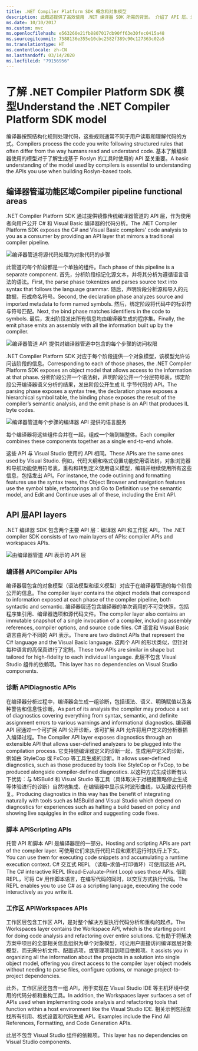 ```yaml
---
title: .NET Compiler Platform SDK 概念和对象模型
description: 此概述提供了高效使用 .NET 编译器 SDK 所需的背景。 介绍了 API 层、涉及的主要类型以及总体对象模型。
ms.date: 10/10/2017
ms.custom: mvc
ms.openlocfilehash: e563260e21fb8807017db90ff63e30fec0415a48
ms.sourcegitcommit: 7588136e355e10cbc2582f389c90c127363c02a5
ms.translationtype: HT
ms.contentlocale: zh-CN
ms.lasthandoff: 03/14/2020
ms.locfileid: "79156956"
---
```

# <a name="understand-the-net-compiler-platform-sdk-model"></a><span data-ttu-id="359f6-104">了解 .NET Compiler Platform SDK 模型</span><span class="sxs-lookup"><span data-stu-id="359f6-104">Understand the .NET Compiler Platform SDK model</span></span>

<span data-ttu-id="359f6-105">编译器按照结构化规则处理代码，这些规则通常不同于用户读取和理解代码的方式。</span><span class="sxs-lookup"><span data-stu-id="359f6-105">Compilers process the code you write following structured rules that often differ from the way humans read and understand code.</span></span> <span data-ttu-id="359f6-106">基本了解编译器使用的模型对于了解生成基于 Roslyn 的工具时使用的 API 至关重要。</span><span class="sxs-lookup"><span data-stu-id="359f6-106">A basic understanding of the model used by compilers is essential to understanding the APIs you use when building Roslyn-based tools.</span></span>

## <a name="compiler-pipeline-functional-areas"></a><span data-ttu-id="359f6-107">编译器管道功能区域</span><span class="sxs-lookup"><span data-stu-id="359f6-107">Compiler pipeline functional areas</span></span>

<span data-ttu-id="359f6-108">.NET Compiler Platform SDK 通过提供镜像传统编译器管道的 API 层，作为使用者向用户公开 C# 和 Visual Basic 编译器的代码分析。</span><span class="sxs-lookup"><span data-stu-id="359f6-108">The .NET Compiler Platform SDK exposes the C# and Visual Basic compilers' code analysis to you as a consumer by providing an API layer that mirrors a traditional compiler pipeline.</span></span>

![编译器管道将源代码处理为对象代码的步骤](media/compiler-api-model/compiler-pipeline.png)

<span data-ttu-id="359f6-110">此管道的每个阶段都是一个单独的组件。</span><span class="sxs-lookup"><span data-stu-id="359f6-110">Each phase of this pipeline is a separate component.</span></span> <span data-ttu-id="359f6-111">首先，分析阶段标记化源文本，并将其分析为遵循语言语法的语法。</span><span class="sxs-lookup"><span data-stu-id="359f6-111">First, the parse phase tokenizes and parses source text into syntax that follows the language grammar.</span></span> <span data-ttu-id="359f6-112">随后，声明阶段分析源和导入的元数据，形成命名符号。</span><span class="sxs-lookup"><span data-stu-id="359f6-112">Second, the declaration phase analyzes source and imported metadata to form named symbols.</span></span> <span data-ttu-id="359f6-113">然后，绑定阶段将代码中的标识符与符号匹配。</span><span class="sxs-lookup"><span data-stu-id="359f6-113">Next, the bind phase matches identifiers in the code to symbols.</span></span> <span data-ttu-id="359f6-114">最后，发出阶段发出所有信息均由编译器生成的程序集。</span><span class="sxs-lookup"><span data-stu-id="359f6-114">Finally, the emit phase emits an assembly with all the information built up by the compiler.</span></span>

![编译器管道 API 提供对编译器管道中包含的每个步骤的访问权限](media/compiler-api-model/compiler-pipeline-api.png)

<span data-ttu-id="359f6-116">.NET Compiler Platform SDK 对应于每个阶段提供一个对象模型，该模型允许访问该阶段的信息。</span><span class="sxs-lookup"><span data-stu-id="359f6-116">Corresponding to each of those phases, the .NET Compiler Platform SDK exposes an object model that allows access to the information at that phase.</span></span> <span data-ttu-id="359f6-117">分析阶段公开一个语法树，声明阶段公开一个分层符号表，绑定阶段公开编译器语义分析的结果，发出阶段公开生成 IL 字节代码的 API。</span><span class="sxs-lookup"><span data-stu-id="359f6-117">The parsing phase exposes a syntax tree, the declaration phase exposes a hierarchical symbol table, the binding phase exposes the result of the compiler’s semantic analysis, and the emit phase is an API that produces IL byte codes.</span></span>

![编译器管道每个步骤的编译器 API 提供的语言服务](media/compiler-api-model/compiler-pipeline-lang-svc.png)

<span data-ttu-id="359f6-119">每个编译器将这些组件合并在一起，组成一个端到端整体。</span><span class="sxs-lookup"><span data-stu-id="359f6-119">Each compiler combines these components together as a single end-to-end whole.</span></span>

<span data-ttu-id="359f6-120">这些 API 与 Visual Studio 使用的 API 相同。</span><span class="sxs-lookup"><span data-stu-id="359f6-120">These APIs are the same ones used by Visual Studio.</span></span> <span data-ttu-id="359f6-121">例如，代码大纲和格式设置功能使用语法树，对象浏览器和导航功能使用符号表，重构和转到定义使用语义模型，编辑并继续使用所有这些信息，包括发出 API。</span><span class="sxs-lookup"><span data-stu-id="359f6-121">For instance, the code outlining and formatting features use the syntax trees, the Object Browser and navigation features use the symbol table, refactorings and Go to Definition use the semantic model, and Edit and Continue uses all of these, including the Emit API.</span></span>

## <a name="api-layers"></a><span data-ttu-id="359f6-122">API 层</span><span class="sxs-lookup"><span data-stu-id="359f6-122">API layers</span></span>

<span data-ttu-id="359f6-123">.NET 编译器 SDK 包含两个主要 API 层：编译器 API 和工作区 API。</span><span class="sxs-lookup"><span data-stu-id="359f6-123">The .NET compiler SDK consists of two main layers of APIs: compiler APIs and workspaces APIs.</span></span>

![由编译器管道 API 表示的 API 层](media/compiler-api-model/api-layers.png)

### <a name="compiler-apis"></a><span data-ttu-id="359f6-125">编译器 API</span><span class="sxs-lookup"><span data-stu-id="359f6-125">Compiler APIs</span></span>

<span data-ttu-id="359f6-126">编译器层包含的对象模型（语法模型和语义模型）对应于在编译器管道的每个阶段公开的信息。</span><span class="sxs-lookup"><span data-stu-id="359f6-126">The compiler layer contains the object models that correspond to information exposed at each phase of the compiler pipeline, both syntactic and semantic.</span></span> <span data-ttu-id="359f6-127">编译器层还包含编译器的单次调用的不可变快照，包括程序集引用、编译器选项和源代码文件。</span><span class="sxs-lookup"><span data-stu-id="359f6-127">The compiler layer also contains an immutable snapshot of a single invocation of a compiler, including assembly references, compiler options, and source code files.</span></span> <span data-ttu-id="359f6-128">C# 语言和 Visual Basic 语言由两个不同的 API 表示。</span><span class="sxs-lookup"><span data-stu-id="359f6-128">There are two distinct APIs that represent the C# language and the Visual Basic language.</span></span> <span data-ttu-id="359f6-129">这两个 API 的形状类似，但针对每种语言的高保真进行了定制。</span><span class="sxs-lookup"><span data-stu-id="359f6-129">These two APIs are similar in shape but tailored for high-fidelity to each individual language.</span></span> <span data-ttu-id="359f6-130">此层不包含 Visual Studio 组件的依赖项。</span><span class="sxs-lookup"><span data-stu-id="359f6-130">This layer has no dependencies on Visual Studio components.</span></span>

### <a name="diagnostic-apis"></a><span data-ttu-id="359f6-131">诊断 API</span><span class="sxs-lookup"><span data-stu-id="359f6-131">Diagnostic APIs</span></span>

<span data-ttu-id="359f6-132">在编译器分析过程中，编译器会生成一组诊断，包括语法、语义、明确赋值以及各种警告和信息性诊断。</span><span class="sxs-lookup"><span data-stu-id="359f6-132">As part of its analysis the compiler may produce a set of diagnostics covering everything from syntax, semantic, and definite assignment errors to various warnings and informational diagnostics.</span></span> <span data-ttu-id="359f6-133">编译器 API 层通过一个可扩展 API 公开诊断，该可扩展 API 允许将用户定义的分析器插入编译过程。</span><span class="sxs-lookup"><span data-stu-id="359f6-133">The Compiler API layer exposes diagnostics through an extensible API that allows user-defined analyzers to be plugged into the compilation process.</span></span> <span data-ttu-id="359f6-134">它支持随编译器定义的诊断一起，生成用户定义的诊断，例如由 StyleCop 或 FxCop 等工具生成的诊断。</span><span class="sxs-lookup"><span data-stu-id="359f6-134">It allows user-defined diagnostics, such as those produced by tools like StyleCop or FxCop, to be produced alongside compiler-defined diagnostics.</span></span> <span data-ttu-id="359f6-135">以这种方式生成诊断有以下优势：与 MSBuild 和 Visual Studio 等工具（具体取决于对根据策略停止生成等体验进行的诊断）自然地集成、在编辑器中显示实时波形曲线，以及建议代码修复。</span><span class="sxs-lookup"><span data-stu-id="359f6-135">Producing diagnostics in this way has the benefit of integrating naturally with tools such as MSBuild and Visual Studio which depend on diagnostics for experiences such as halting a build based on policy and showing live squiggles in the editor and suggesting code fixes.</span></span>

### <a name="scripting-apis"></a><span data-ttu-id="359f6-136">脚本 API</span><span class="sxs-lookup"><span data-stu-id="359f6-136">Scripting APIs</span></span>

<span data-ttu-id="359f6-137">托管 API 和脚本 API 是编译器层的一部分。</span><span class="sxs-lookup"><span data-stu-id="359f6-137">Hosting and scripting APIs are part of the compiler layer.</span></span> <span data-ttu-id="359f6-138">可使用它们来执行代码片段和累积运行时执行上下文。</span><span class="sxs-lookup"><span data-stu-id="359f6-138">You can use them for executing code snippets and accumulating a runtime execution context.</span></span>
<span data-ttu-id="359f6-139">C# 交互式 REPL （读取–求值–打印循环）可使用这些 API。</span><span class="sxs-lookup"><span data-stu-id="359f6-139">The C# interactive REPL (Read-Evaluate-Print Loop) uses these APIs.</span></span> <span data-ttu-id="359f6-140">借助 REPL，可将 C# 用作脚本语言，在编写代码的同时，以交互方式执行代码。</span><span class="sxs-lookup"><span data-stu-id="359f6-140">The REPL enables you to use C# as a scripting language, executing the code interactively as you write it.</span></span>

### <a name="workspaces-apis"></a><span data-ttu-id="359f6-141">工作区 API</span><span class="sxs-lookup"><span data-stu-id="359f6-141">Workspaces APIs</span></span>

<span data-ttu-id="359f6-142">工作区层包含工作区 API，是对整个解决方案执行代码分析和重构的起点。</span><span class="sxs-lookup"><span data-stu-id="359f6-142">The Workspaces layer contains the Workspace API, which is the starting point for doing code analysis and refactoring over entire solutions.</span></span> <span data-ttu-id="359f6-143">它有助于将解决方案中项目的全部相关信息组织为单个对象模型，可让用户直接访问编译器层对象模型，而无需分析文件、配置选项，或管理项目到项目依赖项。</span><span class="sxs-lookup"><span data-stu-id="359f6-143">It assists you in organizing all the information about the projects in a solution into single object model, offering you direct access to the compiler layer object models without needing to parse files, configure options, or manage project-to-project dependencies.</span></span>

<span data-ttu-id="359f6-144">此外，工作区层还包含一组 API，用于实现在 Visual Studio IDE 等主机环境中使用的代码分析和重构工具。</span><span class="sxs-lookup"><span data-stu-id="359f6-144">In addition, the Workspaces layer surfaces a set of APIs used when implementing code analysis and refactoring tools that function within a host environment like the Visual Studio IDE.</span></span> <span data-ttu-id="359f6-145">相关示例包括查找所有引用、格式设置和代码生成 API。</span><span class="sxs-lookup"><span data-stu-id="359f6-145">Examples include the Find All References, Formatting, and Code Generation APIs.</span></span>

<span data-ttu-id="359f6-146">此层不包含 Visual Studio 组件的依赖项。</span><span class="sxs-lookup"><span data-stu-id="359f6-146">This layer has no dependencies on Visual Studio components.</span></span>
